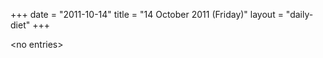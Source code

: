 +++
date = "2011-10-14"
title = "14 October 2011 (Friday)"
layout = "daily-diet"
+++

\<no entries\>